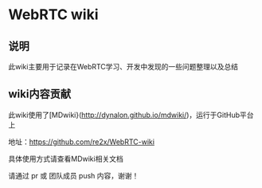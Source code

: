 # WebRTC wiki


## 说明

此wiki主要用于记录在WebRTC学习、开发中发现的一些问题整理以及总结

## wiki内容贡献

此wiki使用了[MDwiki}(http://dynalon.github.io/mdwiki/)，运行于GitHub平台上

地址：https://github.com/re2x/WebRTC-wiki

具体使用方式请查看MDwiki相关文档

请通过 pr 或 团队成员 push 内容，谢谢！
